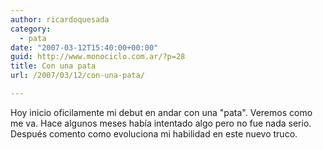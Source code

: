 ```yaml
---
author: ricardoquesada
category:
  - pata
date: "2007-03-12T15:40:00+00:00"
guid: http://www.monociclo.com.ar/?p=28
title: Con una pata
url: /2007/03/12/con-una-pata/

---
```

Hoy inicio oficilamente mi debut en andar con una "pata". Veremos como me va. Hace algunos meses había intentado algo pero no fue nada serio. Después comento como evoluciona mi habilidad en este nuevo truco.

